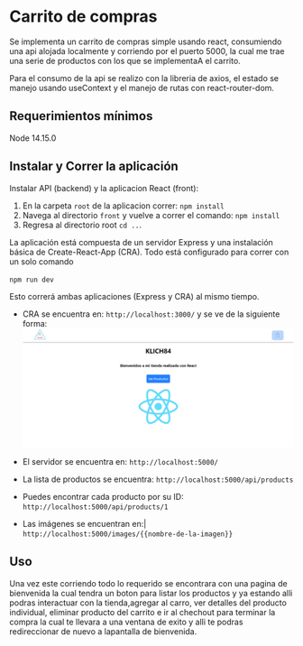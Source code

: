 # Carrito de compras

Se implementa un carrito de compras simple usando react, consumiendo una api alojada localmente y corriendo por el puerto 5000, la cual me trae una serie de productos con los que se implementaA el carrito.

Para el consumo de la api se realizo con la libreria de axios, el estado se manejo usando useContext y el manejo de rutas con react-router-dom.

## Requerimientos mínimos

Node 14.15.0

## Instalar y Correr la aplicación

Instalar API (backend) y la aplicacion React (front):

1. En la carpeta `root` de la aplicacion correr:
   `npm install`
2. Navega al directorio `front` y vuelve a correr el comando:
   `npm install`
3. Regresa al directorio root `cd ..`.

La aplicación está compuesta de un servidor Express y una instalación básica de Create-React-App (CRA). Todo está configurado para correr con un solo comando

`npm run dev`

Esto correrá ambas aplicaciones (Express y CRA) al mismo tiempo.

- CRA se encuentra en:
  `http://localhost:3000/`
 y se ve de la siguiente forma:
 ![Home](/img/home.png)


- El servidor se encuentra en:
  `http://localhost:5000/`

- La lista de productos se encuentra:
  `http://localhost:5000/api/products`

- Puedes encontrar cada producto por su ID:
  `http://localhost:5000/api/products/1`

- Las imágenes se encuentran en:|
  `http://localhost:5000/images/{{nombre-de-la-imagen}}`


## Uso

Una vez este corriendo todo lo requerido se encontrara con una pagina de bienvenida la cual tendra un boton para listar los productos y ya estando alli podras interactuar con la tienda,agregar al carro, ver detalles del producto individual, eliminar producto del carrito e ir al chechout para terminar la compra la cual te llevara a una ventana de exito y alli te podras redireccionar de nuevo  a lapantalla de bienvenida.
